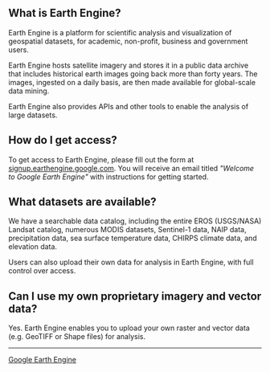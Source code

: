 
## What is Earth Engine?

Earth Engine is a platform for scientific analysis and visualization of geospatial datasets, for academic, non-profit, business and government users.

Earth Engine hosts satellite imagery and stores it in a public data archive that includes historical earth images going back more than forty years. The images, ingested on a daily basis, are then made available for global-scale data mining.

Earth Engine also provides APIs and other tools to enable the analysis of large datasets.

## How do I get access?

To get access to Earth Engine, please fill out the form at [signup.earthengine.google.com](https://signup.earthengine.google.com/). You will receive an email titled *"Welcome to Google Earth Engine"* with instructions for getting started.

## What datasets are available?

We have a searchable data catalog, including the entire EROS (USGS/NASA) Landsat catalog, numerous MODIS datasets, Sentinel-1 data, NAIP data, precipitation data, sea surface temperature data, CHIRPS climate data, and elevation data.

Users can also upload their own data for analysis in Earth Engine, with full control over access.

## Can I use my own proprietary imagery and vector data?

Yes. Earth Engine enables you to upload your own raster and vector data (e.g. GeoTIFF or Shape files) for analysis.

---

[Google Earth Engine](https://earthengine.google.com/faq/)